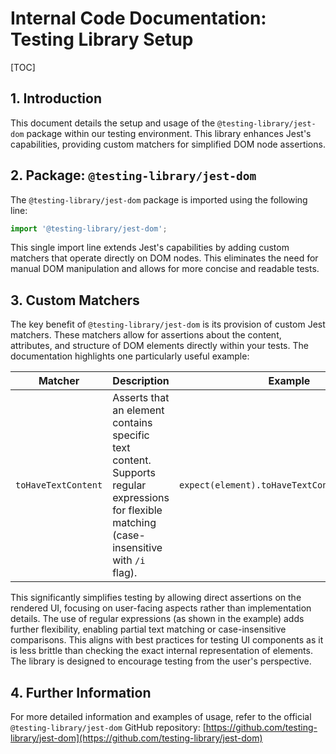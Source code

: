 # Internal Code Documentation: Testing Library Setup

[TOC]

## 1. Introduction

This document details the setup and usage of the `@testing-library/jest-dom` package within our testing environment.  This library enhances Jest's capabilities, providing custom matchers for simplified DOM node assertions.

## 2. Package: `@testing-library/jest-dom`

The `@testing-library/jest-dom` package is imported using the following line:

```javascript
import '@testing-library/jest-dom';
```

This single import line extends Jest's capabilities by adding custom matchers that operate directly on DOM nodes.  This eliminates the need for manual DOM manipulation and allows for more concise and readable tests.


## 3. Custom Matchers

The key benefit of `@testing-library/jest-dom` is its provision of custom Jest matchers. These matchers allow for assertions about the content, attributes, and structure of DOM elements directly within your tests.  The documentation highlights one particularly useful example:

| Matcher             | Description                                                              | Example                                      |
|----------------------|--------------------------------------------------------------------------|----------------------------------------------|
| `toHaveTextContent` | Asserts that an element contains specific text content.  Supports regular expressions for flexible matching (case-insensitive with `/i` flag). | `expect(element).toHaveTextContent(/react/i)` |


This significantly simplifies testing by allowing direct assertions on the rendered UI, focusing on user-facing aspects rather than implementation details.  The use of regular expressions (as shown in the example) adds further flexibility, enabling partial text matching or case-insensitive comparisons.  This aligns with best practices for testing UI components as it is less brittle than checking the exact internal representation of elements.  The library is designed to encourage testing from the user's perspective.


## 4. Further Information

For more detailed information and examples of usage, refer to the official `@testing-library/jest-dom` GitHub repository: [https://github.com/testing-library/jest-dom](https://github.com/testing-library/jest-dom)
